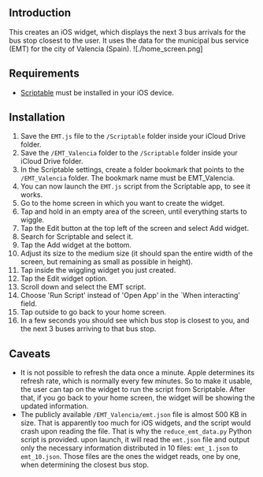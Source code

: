## Introduction
This creates an iOS widget, which displays the next 3 bus arrivals for the bus stop closest to the user. It uses the data for the municipal bus service (EMT) for the city of Valencia (Spain).
![./home_screen.png]

## Requirements
- [Scriptable](https://scriptable.app) must be installed in your iOS device.

## Installation
1. Save the `EMT.js` file to the `/Scriptable` folder inside your iCloud Drive folder.
2. Save the  `/EMT_Valencia` folder to the `/Scriptable` folder inside your iCloud Drive folder.
3. In the Scriptable settings, create a folder bookmark that points to the `/EMT_Valencia` folder. The bookmark name must be EMT_Valencia.
4. You can now launch the `EMT.js` script from the Scriptable app, to see it works.
5. Go to the home screen in which you want to create the widget.
6. Tap and hold in an empty area of the screen, until everything starts to wiggle.
7. Tap the Edit button at the top left of the screen and select Add widget.
8. Search for Scriptable and select it.
9. Tap the Add widget at the bottom.
10. Adjust its size to the medium size (it should span the entire width of the screen, but remaining as small as possible in height).
11. Tap inside the wiggling widget you just created.
12. Tap the Edit widget option.
13. Scroll down and select the EMT script.
14. Choose 'Run Script' instead of 'Open App' in the `When interacting' field.
15. Tap outside to go back to your home screen.
16. In a few seconds you should see which bus stop is closest to you, and the next 3 buses arriving to that bus stop.

## Caveats
- It is not possible to refresh the data once a minute. Apple determines its refresh rate, which is normally every few minutes. So to make it usable, the user can tap on the widget to run the script from Scriptable. After that, if you go back to your home screen, the widget will be showing the updated information.
- The publicly available `/EMT_Valencia/emt.json` file is almost 500 KB in size. That is apparently too much for iOS widgets, and the script would crash upon reading the file. That is why the `reduce_emt_data.py` Python script is provided. upon launch, it will read the `emt.json` file and output only the necessary information distributed in 10 files: `emt_1.json` to `emt_10.json`. Those files are the ones the widget reads, one by one, when determining the closest bus stop.



